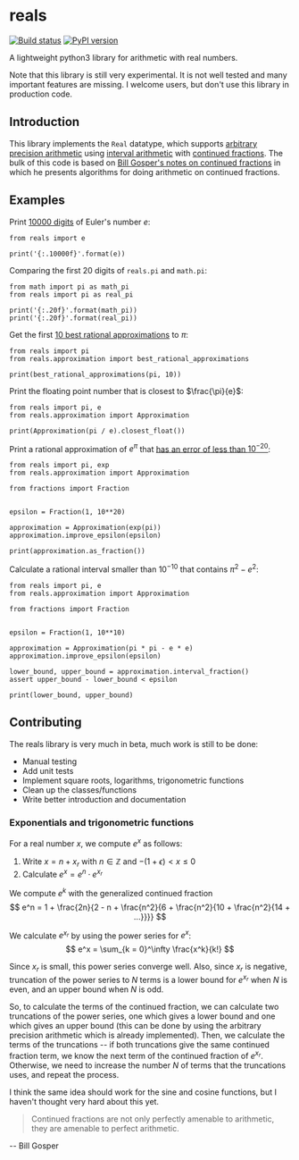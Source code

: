 # reals

[![Build status](https://github.com/rubenvannieuwpoort/reals/actions/workflows/continuous-integration.yml/badge.svg)](https://github.com/rubenvannieuwpoort/reals/actions) [![PyPI version](https://badge.fury.io/py/reals.svg)](https://pypi.org/project/reals/)

A lightweight python3 library for arithmetic with real numbers.

Note that this library is still very experimental. It is not well tested and many important features are missing. I welcome users, but don't use this library in production code.


## Introduction

This library implements the `Real` datatype, which supports [arbitrary precision arithmetic](https://en.wikipedia.org/wiki/Arbitrary-precision_arithmetic) using [interval arithmetic](https://en.wikipedia.org/wiki/Interval_arithmetic) with [continued fractions](https://en.wikipedia.org/wiki/Continued_fraction). The bulk of this code is based on [Bill Gosper's notes on continued fractions](https://perl.plover.com/classes/cftalk/INFO/gosper.txt) in which he presents algorithms for doing arithmetic on continued fractions.


## Examples

Print [10000 digits](https://www.math.utah.edu/~pa/math/e.html) of Euler's number $e$:
```
from reals import e

print('{:.10000f}'.format(e))
```

Comparing the first 20 digits of `reals.pi` and `math.pi`:
```
from math import pi as math_pi
from reals import pi as real_pi

print('{:.20f}'.format(math_pi))
print('{:.20f}'.format(real_pi))
```


Get the first [10 best rational approximations](https://www.johndcook.com/blog/2018/05/22/best-approximations-for-pi/) to $\pi$:
```
from reals import pi
from reals.approximation import best_rational_approximations

print(best_rational_approximations(pi, 10))
```


Print the floating point number that is closest to $\frac{\pi}{e}$:
```
from reals import pi, e
from reals.approximation import Approximation

print(Approximation(pi / e).closest_float())
```


Print a rational approximation of $e^\pi$ that [has an error of less than $10^{-20}$](https://www.wolframalpha.com/input?i=231604552633%2F10008540207-e%5Epi):
```
from reals import pi, exp
from reals.approximation import Approximation

from fractions import Fraction


epsilon = Fraction(1, 10**20)

approximation = Approximation(exp(pi))
approximation.improve_epsilon(epsilon)

print(approximation.as_fraction())
```


Calculate a rational interval smaller than $10^{-10}$ that contains $\pi^2 - e^2$:
```
from reals import pi, e
from reals.approximation import Approximation

from fractions import Fraction


epsilon = Fraction(1, 10**10)

approximation = Approximation(pi * pi - e * e)
approximation.improve_epsilon(epsilon)

lower_bound, upper_bound = approximation.interval_fraction()
assert upper_bound - lower_bound < epsilon

print(lower_bound, upper_bound)
```


## Contributing

The reals library is very much in beta, much work is still to be done:
  - Manual testing
  - Add unit tests
  - Implement square roots, logarithms, trigonometric functions
  - Clean up the classes/functions
  - Write better introduction and documentation


### Exponentials and trigonometric functions

For a real number $x$, we compute $e^x$ as follows:
  1. Write $x = n + x_r$ with $n \in \mathbb{Z}$ and $-(1 + \epsilon) < x \leq 0$
  2. Calculate $e^x = e^n \cdot e^{x_r}$

We compute $e^k$ with the generalized continued fraction
$$ e^n = 1 + \frac{2n}{2 - n + \frac{n^2}{6 + \frac{n^2}{10 + \frac{n^2}{14 + ...}}}} $$

We calculate $e^{x_r}$ by using the power series for $e^x$:
$$ e^x = \sum_{k = 0}^\infty \frac{x^k}{k!} $$

Since $x_r$ is small, this power series converge well. Also, since $x_r$ is negative, truncation of the power series to $N$ terms is a lower bound for $e^{x_r}$ when $N$ is even, and an upper bound when $N$ is odd.

So, to calculate the terms of the continued fraction, we can calculate two truncations of the power series, one which gives a lower bound and one which gives an upper bound (this can be done by using the arbitrary precision arithmetic which is already implemented). Then, we calculate the terms of the truncations -- if both truncations give the same continued fraction term, we know the next term of the continued fraction of $e^{x_r}$. Otherwise, we need to increase the number $N$ of terms that the truncations uses, and repeat the process.

I think the same idea should work for the sine and cosine functions, but I haven't thought very hard about this yet.

> Continued fractions are not only perfectly amenable to arithmetic, they are
amenable to perfect arithmetic.

-- Bill Gosper